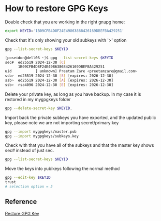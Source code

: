 # How to restore GPG Keys

Double check that you are working in the right gnupg home:

``` bash
export KEYID='1B09CFB4D8F24E49863868426169DBEFBA429251'
```

Check that it's only showing your old subkeys with '>' option

``` bash
gpg --list-secret-keys $KEYID
```

``` bash
[poseidon@dell03 ~]$ gpg --list-secret-keys $KEYID
sec#  ed25519 2024-12-30 [C]
      1B09CFB4D8F24E49863868426169DBEFBA429251
uid           [ unknown] Preetam Zare <preetamzare@gmail.com>
ssb>  ed25519 2024-12-30 [S] [expires: 2026-12-30]
ssb>  ed25519 2024-12-30 [A] [expires: 2026-12-30]
ssb>  rsa4096 2024-12-30 [E] [expires: 2026-12-30]

```

Delete your private key, as long as you have backup. In my case it is restored in my mygpgkeys folder

``` bash
gpg --delete-secret-key $KEYID.
```

Import back the private subkeys you have exported, and the updated public key, please note we are not importing secret/primary key

``` bash
gpg --import mygpgkeys/master.pub
gpg --import mygpgkeys/subkeys.key
```

Check with that you have all of the subkeys and that the master key shows sec# instead of just sec.

``` bash
gpg --list-secret-keys $KEYID
```

Move the keys into yubikeys following the normal method

``` bash
gpg --edit-key $KEYID
trust
# selection option = 5
```

## Reference

[Restore GPG Key](https://www.trueelena.org/computers/howto/gpg_subkeys.html)
